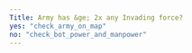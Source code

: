 ```yaml
---
Title: Army has &ge; 2x any Invading force?
yes: "check_army_on_map"
no: "check_bot_power_and_manpower"
---
```

